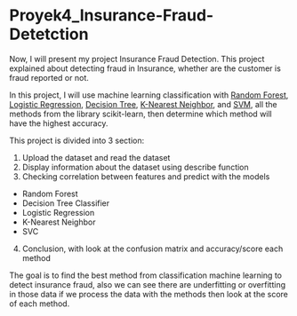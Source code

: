 # Proyek4_Insurance-Fraud-Detetction

Now, I will present my project Insurance Fraud Detection. This project explained about detecting fraud in Insurance, whether are the customer is fraud reported or not.

In this project, I will use machine learning classification with [Random Forest](https://en.wikipedia.org/wiki/Random_forest), [Logistic Regression](https://en.wikipedia.org/wiki/Logistic_regression), [Decision Tree](https://en.wikipedia.org/wiki/Decision_tree_learning), [K-Nearest Neighbor](https://en.wikipedia.org/wiki/K-nearest_neighbors_algorithm), and [SVM](https://en.wikipedia.org/wiki/Support-vector_machine), all the methods from the library scikit-learn, then determine which method will have the highest accuracy.

This project is divided into 3 section:
1. Upload the dataset and read the dataset
2. Display information about the dataset using describe function
3. Checking correlation between features and predict with the models
- Random Forest
- Decision Tree Classifier
- Logistic Regression
- K-Nearest Neighbor
- SVC
4. Conclusion, with look at the confusion matrix and accuracy/score each method

The goal is to find the best method from classification machine learning to detect insurance fraud, also we can see there are underfitting or overfitting in those data if we process the data with the methods then look at the score of each method.
